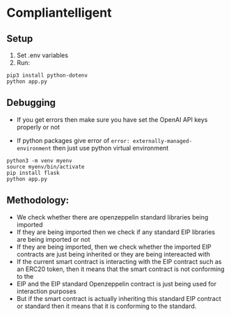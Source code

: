 # Compliantelligent

## Setup
1. Set .env variables
2. Run:
```pip3 install flask openai==0.28 python-dotenv
pip3 install python-dotenv
python app.py
```

## Debugging
- If you get errors then make sure you have set the OpenAI API keys properly or not

- If python packages give error of `error: externally-managed-environment` then just use python virtual environment
```
python3 -m venv myenv
source myenv/bin/activate
pip install flask
python app.py
```

## Methodology:
- We check whether there are openzeppelin standard libraries being imported
- If they are being imported then we check if any standard EIP libraries are being imported or not
- If they are being imported, then we check whether the imported EIP contracts are just being inherited or they are being intereacted with
- If the current smart contract is interacting with the EIP contract such as an ERC20 token, then it means that the smart contract is not conforming to the 
- EIP and the EIP standard Openzeppelin contract is just being used for interaction purposes
- But if the smart contract is actually inheriting this standard EIP contract or standard then it means that it is conforming to the standard.
